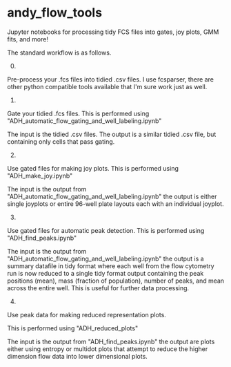 # andy_flow_tools
Jupyter notebooks for processing tidy FCS files into gates, joy plots, GMM fits, and more!

The standard workflow is as follows. 

0. 
Pre-process your .fcs files into tidied .csv files. I use fcsparser, there are other python compatible tools available that I'm sure work just as well. 

1. 
Gate your tidied .fcs files. This is performed using "ADH_automatic_flow_gating_and_well_labeling.ipynb"

The input is the tidied .csv files. The output is a similar tidied .csv file, but containing only cells that pass gating. 

2. 
Use gated files for making joy plots. This is performed using "ADH_make_joy.ipynb"

The input is the output from "ADH_automatic_flow_gating_and_well_labeling.ipynb" the output is either single joyplots or entire 96-well plate layouts each with an individual joyplot. 

3. 
Use gated files for automatic peak detection. This is performed using "ADH_find_peaks.ipynb" 

The input is the output from "ADH_automatic_flow_gating_and_well_labeling.ipynb" the output is a summary datafile in tidy format where each well from the flow cytometry run is now reduced to a single tidy format output containing the peak positions (mean), mass (fraction of population), number of peaks, and mean across the entire well. This is useful for further data processing. 

4. 
Use peak data for making reduced representation plots. 

This is performed using "ADH_reduced_plots"

The input is the output from "ADH_find_peaks.ipynb" the output are plots either using entropy or multidot plots that attempt to reduce the higher dimension flow data into lower dimensional plots. 

